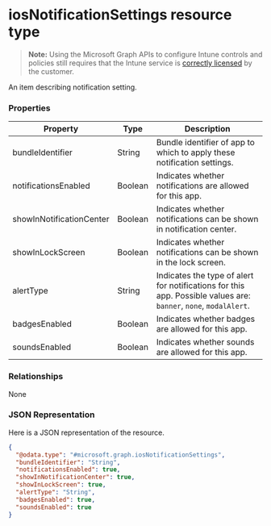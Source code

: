 ﻿# iosNotificationSettings resource type

> **Note:** Using the Microsoft Graph APIs to configure Intune controls and policies still requires that the Intune service is [correctly licensed](https://go.microsoft.com/fwlink/?linkid=839381) by the customer.

An item describing notification setting.
### Properties
|Property|Type|Description|
|---|---|---|
|bundleIdentifier|String|Bundle identifier of app to which to apply these notification settings.|
|notificationsEnabled|Boolean|Indicates whether notifications are allowed for this app.|
|showInNotificationCenter|Boolean|Indicates whether notifications can be shown in notification center.|
|showInLockScreen|Boolean|Indicates whether notifications can be shown in the lock screen.|
|alertType|String|Indicates the type of alert for notifications for this app. Possible values are: `banner`, `none`, `modalAlert`.|
|badgesEnabled|Boolean|Indicates whether badges are allowed for this app.|
|soundsEnabled|Boolean|Indicates whether sounds are allowed for this app.|

### Relationships
None
### JSON Representation
Here is a JSON representation of the resource.
<!-- {
  "blockType": "resource",
  "keyProperty": "id",
  "@odata.type": "microsoft.graph.iosNotificationSettings"
}
-->
```json
{
  "@odata.type": "#microsoft.graph.iosNotificationSettings",
  "bundleIdentifier": "String",
  "notificationsEnabled": true,
  "showInNotificationCenter": true,
  "showInLockScreen": true,
  "alertType": "String",
  "badgesEnabled": true,
  "soundsEnabled": true
}
```




